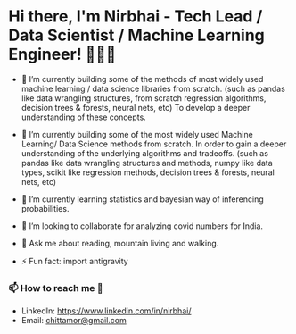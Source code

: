 <!--
**Nirbhai/Nirbhai** is a ✨ _special_ ✨ repository because its `README.md` (this file) appears on your GitHub profile.

Here are some ideas to get you started:

- 🔭 I’m currently working on ...
- 🌱 I’m currently learning ...
- 👯 I’m looking to collaborate on ...
- 🤔 I’m looking for help with ...
- 💬 Ask me about ...
- 📫 How to reach me: ...
- 😄 Pronouns: ...
- ⚡ Fun fact: ...
-->

# Hi there, I'm Nirbhai - Tech Lead / Data Scientist / Machine Learning Engineer! 👨🏻‍💻

- 🔭 I’m currently building some of the methods of most widely used machine learning / data science libraries from scratch. (such as pandas like data wrangling structures, from scratch regression algorithms, decision trees & forests, neural nets, etc) To develop a deeper understanding of these concepts.

- 🔭 I’m currently building some of the most widely used Machine Learning/ Data Science methods from scratch. In order to gain a deeper understanding of the underlying algorithms and tradeoffs. (such as pandas like data wrangling structures and methods, numpy like data types, scikit like regression methods, decision trees & forests, neural nets, etc)

- 🌱 I’m currently learning statistics and bayesian way of inferencing probabilities.

- 👯 I’m looking to collaborate for analyzing covid numbers for India.

- 💬 Ask me about reading, mountain living and walking.


- ⚡ Fun fact: import antigravity


### 📫 How to reach me 💬 
  * LinkedIn: https://www.linkedin.com/in/nirbhai/
  * Email: chittamor@gmail.com
